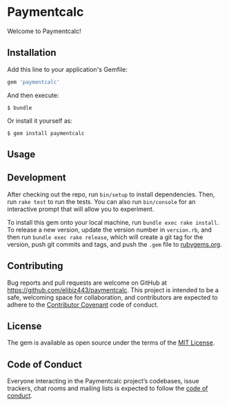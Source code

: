 # Paymentcalc

Welcome to Paymentcalc! 

## Installation

Add this line to your application's Gemfile:

```ruby
gem 'paymentcalc'
```

And then execute:

    $ bundle

Or install it yourself as:

    $ gem install paymentcalc

## Usage



## Development

After checking out the repo, run `bin/setup` to install dependencies. Then, run `rake test` to run the tests. You can also run `bin/console` for an interactive prompt that will allow you to experiment.

To install this gem onto your local machine, run `bundle exec rake install`. To release a new version, update the version number in `version.rb`, and then run `bundle exec rake release`, which will create a git tag for the version, push git commits and tags, and push the `.gem` file to [rubygems.org](https://rubygems.org).

## Contributing

Bug reports and pull requests are welcome on GitHub at https://github.com/elibiz443/paymentcalc. This project is intended to be a safe, welcoming space for collaboration, and contributors are expected to adhere to the [Contributor Covenant](http://contributor-covenant.org) code of conduct.

## License

The gem is available as open source under the terms of the [MIT License](https://opensource.org/licenses/MIT).

## Code of Conduct

Everyone interacting in the Paymentcalc project’s codebases, issue trackers, chat rooms and mailing lists is expected to follow the [code of conduct](https://github.com/elibiz443/paymentcalc/blob/master/CODE_OF_CONDUCT.md).
